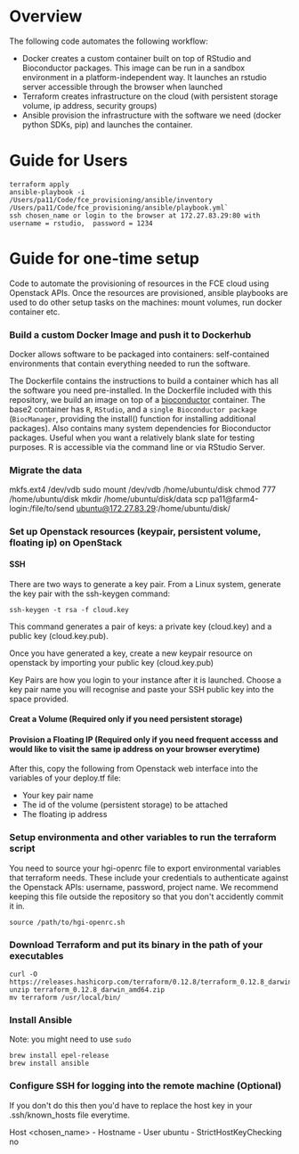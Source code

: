 # Overview

The following code automates the following workflow:
- Docker creates a custom container built on top of RStudio and Bioconductor packages. This image can be run in a sandbox environment in a platform-independent way. It launches an rstudio server accessible through the browser when launched
- Terraform creates infrastructure on the cloud (with persistent storage volume, ip address, security groups)
- Ansible provision the infrastructure with the software we need (docker python SDKs, pip) and launches the container.


# Guide for Users

```
terraform apply
ansible-playbook -i /Users/pa11/Code/fce_provisioning/ansible/inventory /Users/pa11/Code/fce_provisioning/ansible/playbook.yml`
ssh chosen_name or login to the browser at 172.27.83.29:80 with username = rstudio,  password = 1234
```




# Guide for one-time setup

Code to automate the provisioning of resources in the FCE cloud using Openstack APIs. Once the resources are provisioned, ansible playbooks are used to do other setup tasks on the machines: mount volumes, run docker container etc.



### Build a custom Docker Image and push it to Dockerhub

Docker allows software to be packaged into containers: self-contained environments that contain everything needed to run the software.

The Dockerfile contains the instructions to build a container which has all the software you need pre-installed.  In the Dockerfile included with this repository, we build an image on top of a [bioconductor](https://www.bioconductor.org/help/docker/) container.  The base2 container has `R`, `RStudio`, and a `single Bioconductor package` (`BiocManager`, providing the install() function for installing additional packages). Also contains many system dependencies for Bioconductor packages. Useful when you want a relatively blank slate for testing purposes. R is accessible via the command line or via RStudio Server.


### Migrate the data

mkfs.ext4 /dev/vdb
sudo mount /dev/vdb /home/ubuntu/disk
chmod 777 /home/ubuntu/disk
mkdir /home/ubuntu/disk/data
scp pa11@farm4-login:/file/to/send ubuntu@172.27.83.29:/home/ubuntu/disk/


### Set up Openstack resources (keypair, persistent volume, floating ip) on OpenStack


#### SSH


There are two ways to generate a key pair. From a Linux system, generate the key pair with the ssh-keygen command:

```
ssh-keygen -t rsa -f cloud.key
```
This command generates a pair of keys: a private key (cloud.key) and a public key (cloud.key.pub).

Once you have generated a key, create a new keypair resource on openstack by importing your public key (cloud.key.pub)

Key Pairs are how you login to your instance after it is launched. Choose a key pair name you will recognise and paste your SSH public key into the space provided.

#### Creat a Volume (Required only if you need persistent storage)


#### Provision a Floating IP (Required only if you need frequent accesss and would like to visit the same ip address on your browser everytime)


After this, copy the following from Openstack web interface into the variables of your deploy.tf file:


- Your key pair name
- The id of the volume (persistent storage) to be attached 
- The floating ip address

### Setup environmenta and other variables to run the terraform script

You need to source your hgi-openrc file to export environmental variables that terraform needs. These include your credentials to authenticate against the Openstack APIs: username, password, project name. We recommend keeping this file outside the repository so that you don't accidently commit it in. 

```
source /path/to/hgi-openrc.sh 
```

### Download Terraform and put its binary in the path of your executables 

```
curl -O https://releases.hashicorp.com/terraform/0.12.8/terraform_0.12.8_darwin_amd64.zip
unzip terraform_0.12.8_darwin_amd64.zip
mv terraform /usr/local/bin/

```

### Install Ansible

Note: you might need to use `sudo`

```
brew install epel-release
brew install ansible 

```


### Configure SSH for logging into the remote machine (Optional)

If you don't do this then you'd have to replace the host key in your .ssh/known_hosts file everytime. 


Host <chosen_name> 
	- Hostname <IP address output of terraform or the floating ip provisioned>
	- User ubuntu
	- StrictHostKeyChecking no






